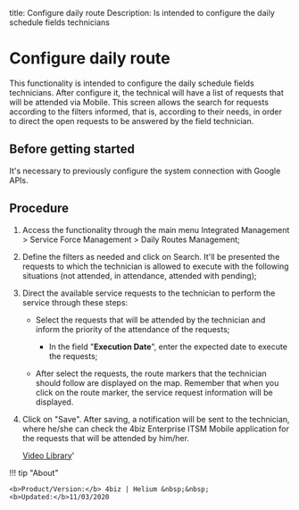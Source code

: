 title: Configure daily route
Description: Is intended to configure the daily schedule fields technicians
# Configure daily route

This functionality is intended to configure the daily schedule fields technicians. After configure it, the technical will have a list of requests that will be attended via Mobile.
This screen allows the search for requests according to the filters informed, that is, according to their needs, in order to direct the open requests to be answered by the field technician.

Before getting started
--------------------------

It's necessary to previously configure the system connection with Google APIs.

Procedure
-------------

1.  Access the functionality through the main menu Integrated Management \>
    Service Force Management \> Daily Routes Management;

2.  Define the filters as needed and click on Search. It'll be presented the
    requests to which the technician is allowed to execute with the following
    situations (not attended, in attendance, attended with pending);

3.  Direct the available service requests to the technician to perform the
    service through these steps:

    -   Select the requests that will be attended by the technician and inform
        the priority of the attendance of the requests;

        -   In the field "**Execution Date**", enter the expected date to
            execute the requests;

    -   After select the requests, the route markers that the technician should
        follow are displayed on the map. Remember that when you click on the
        route marker, the service request information will be displayed.

4.  Click on "Save". After saving, a notification will be sent to the
    technician, where he/she can check the 4biz Enterprise ITSM Mobile
    application for the requests that will be attended by him/her.
    
    <i class='fa fa-youtube-play  fa-2x' style='color:#97ce17;vertical-align: middle;'> </i> [Video Library](https://www.youtube.com/playlist?list=PLB5qK2uzf2ROEeoHh3EbsZJxjr9hJSLIV)'

!!! tip "About"

    <b>Product/Version:</b> 4biz | Helium &nbsp;&nbsp;
    <b>Updated:</b>11/03/2020

